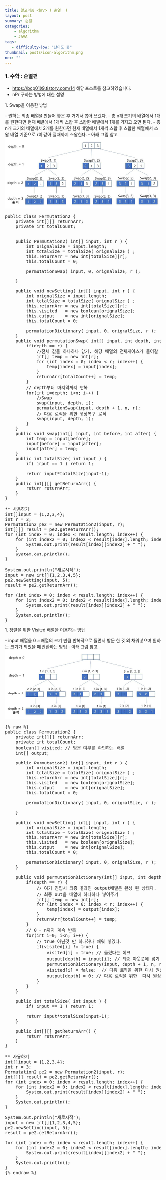 ```yaml
---
title: 알고리즘 <br/> ( 순열  )
layout: post
summary: 순열
categories: 
    - algorithm
    - JAVA
tags: 
   - difficulty-low: "난이도 중"
thumbnail: posts/icon-algorithm.png
nex: ""
---
```

### 1. 수학 : 순열편 
 - <a href="https://bcp0109.tistory.com/14" target="_blank">https://bcp0109.tistory.com/14</a>  해당 포스트를 참고하였습니다.
 - nPr 구하는 방법에 대한 설명

<p class="bold-text">1. Swap을 이용한 방법</p>
 - 원하는 최종 배열을 만들어 놓은 후 거기서 뽑아 쓰겠다.
 - 총 n개 크기의 배열에서 1개를 원한다면 현재 배열에서 1개씩 스왑 후 스왑한 배열에서 1개를 가지고 오면 된다.
 - 총 n개 크기의 배열에서 2개를 원한다면 현재 배열에서 1개씩 스왑 후 스왑한 배열에서 스왑 배열 기준으로 r이 같아 질때까지 스왑한다. 
 - 아래 그림 참고
 <div class="img-center">
    <img src="/assets/img/posts/algoritm/permutation_swap.png" class="max-ratio-100" />
 </div>


<pre>
public class Permutation2 {
    private int[][] returnArr;
    private int totalCount;
    
    
    public Permutation2( int[] input, int r ) {
        int orignalSize = input.length;
        int totalSize = totalSize( orignalSize ) ;
        this.returnArr = new int[totalSize][r];
        this.totalCount = 0;
        
        permutationSwap( input, 0, orignalSize, r );
        
    }
    
    public void newSetting( int[] input, int r ) {
        int orignalSize = input.length;
        int totalSize = totalSize( orignalSize ) ;
        this.returnArr = new int[totalSize][r];
        this.visited   = new boolean[orignalSize];
        this.output    = new int[orignalSize];
        this.totalCount = 0;
        
        permutationDictionary( input, 0, orignalSize, r );
    }
    public void permutationSwap( int[] input, int depth, int n, int r ) {
        if(depth == r) {
            //전체 값들 하나하나 담기, 해당 배열의 전체케이스가 들어갈 returnArr이 최종 반환값
            int[] temp = new int[r];
            for (int index = 0; index &lt; r; index++) {
                temp[index] = input[index];
            }
            returnArr[totalCount++] = temp;
        }
        // depth부터 마지막까지 반복
        for(int i=depth; i&lt;n; i++) {
            //Swap
            swap(input, depth, i);
            permutationSwap(input, depth + 1, n, r);
            // 다음 로직을 위한 원상복구 로직
            swap(input, depth, i);
        }
    }
    public void swap(int[] input, int before, int after) {
        int temp = input[before];
        input[before] = input[after];
        input[after] = temp;
    }
    public int totalSize( int input ) {
        if( input == 1 ) return 1;
        
        return input*totalSize(input-1);
    }
    public int[][] getReturnArr() {
        return returnArr;
    }
}

** 사용하기
int&#91;]input = {1,2,3,4};
int r = 3;
Permutation2 pe2 = new Permutation2(input, r);
int&#91;]&#91;] result = pe2.getReturnArr();
for (int index = 0; index < result.length; index++) {
    for (int index2 = 0; index2 < result[index].length; index2++) {
        System.out.print(result[index][index2] + " ");
    }
    System.out.println();
}

System.out.println("새로시작");
input = new int[]{1,2,3,4,5};
pe2.newSetting(input, 5);
result = pe2.getReturnArr();

for (int index = 0; index < result.length; index++) {
    for (int index2 = 0; index2 < result[index].length; index2++) {
        System.out.print(result[index][index2] + " ");
    }
    System.out.println();
}
</pre>

<p class="bold-text">1. 정렬을 위한 Visited 배열을 이용하는 방법</p>
 - input 배열을 0 ~ 배열의 크기 만큼 반복적으로 돌면서 방문 한 것 외 채워넣으며 원하는 크기가 되었을 때 반환하는 방법
 - 아래 그림 참고
 <div class="img-center">
    <img src="/assets/img/posts/algoritm/permutation_dic.png" class="max-ratio-100" />
 </div>

<pre>
{% raw %}
public class Permutation2 {
    private int[][] returnArr;
    private int totalCount;
    boolean[] visited; // 방문 여부를 확인하는 배열
    int[] output;
    
    public Permutation2( int[] input, int r ) {
        int orignalSize = input.length;
        int totalSize = totalSize( orignalSize ) ;
        this.returnArr = new int[totalSize][r];
        this.visited   = new boolean[orignalSize];
        this.output    = new int[orignalSize];
        this.totalCount = 0;
        
        permutationDictionary( input, 0, orignalSize, r );
        
    }
    
    public void newSetting( int[] input, int r ) {
        int orignalSize = input.length;
        int totalSize = totalSize( orignalSize ) ;
        this.returnArr = new int[totalSize][r];
        this.visited   = new boolean[orignalSize];
        this.output    = new int[orignalSize];
        this.totalCount = 0;
        
        permutationDictionary( input, 0, orignalSize, r );
    }
    
    public void permutationDictionary(int[] input, int depth, int n, int r) {
        if(depth == r) {
            // 여기 진입시 최종 결과인 output배열은 완성 된 상태다.
            // 최종 out을 배열에 하나하나 넣어주기
            int[] temp = new int[r];
            for (int index = 0; index &lt; r; index++) {
                temp[index] = output[index];
            }
            returnArr[totalCount++] = temp;
        }
        // 0 ~ n까지 계속 반복
        for(int i=0; i&lt;n; i++) {
            // true 아닌것 만 하나하나 채워 넣겠다. 
            if(visited[i] != true) {
                visited[i] = true; // 들렸다는 체크
                output[depth] = input[i]; // 최종 아웃풋에 넣기
                permutationDictionary(input, depth + 1, n, r);       
                visited[i] = false;  // 다음 로직을 위한 다시 원상복구 로직
                output[depth] = 0; // 다음 로직을 위한  다시 원상복구 로직
            }
        }
    }
    
    public int totalSize( int input ) {
        if( input == 1 ) return 1;
        
        return input*totalSize(input-1);
    }
    
    public int[][] getReturnArr() {
        return returnArr;
    }
}

** 사용하기
int&#91;]input = {1,2,3,4};
int r = 3;
Permutation2 pe2 = new Permutation2(input, r);
int&#91;]&#91;] result = pe2.getReturnArr();
for (int index = 0; index < result.length; index++) {
    for (int index2 = 0; index2 < result[index].length; index2++) {
        System.out.print(result[index][index2] + " ");
    }
    System.out.println();
}

System.out.println("새로시작");
input = new int[]{1,2,3,4,5};
pe2.newSetting(input, 5);
result = pe2.getReturnArr();

for (int index = 0; index < result.length; index++) {
    for (int index2 = 0; index2 < result[index].length; index2++) {
        System.out.print(result[index][index2] + " ");
    }
    System.out.println();
}
{% endraw %}
</pre>

